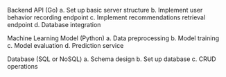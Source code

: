 Backend API (Go)
a. Set up basic server structure
b. Implement user behavior recording endpoint
c. Implement recommendations retrieval endpoint
d. Database integration

Machine Learning Model (Python)
a. Data preprocessing
b. Model training
c. Model evaluation
d. Prediction service

Database (SQL or NoSQL)
a. Schema design
b. Set up database
c. CRUD operations
